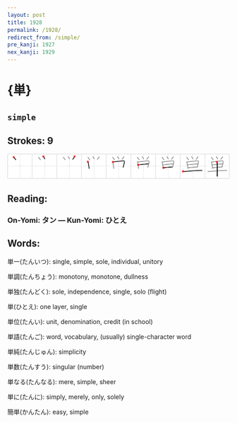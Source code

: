 ```yaml
---
layout: post
title: 1928
permalink: /1928/
redirect_from: /simple/
pre_kanji: 1927
nex_kanji: 1929
---
```


# {単}

## `simple`

## Strokes: 9

<div class="stroke"><img src="../images/E58D98.png" /></div>

## Reading:

### On-Yomi: タン &mdash; Kun-Yomi: ひとえ

## Words:

単一(たんいつ): single, simple, sole, individual, unitory

単調(たんちょう): monotony, monotone, dullness

単独(たんどく): sole, independence, single, solo (flight)

単(ひとえ): one layer, single

単位(たんい): unit, denomination, credit (in school)

単語(たんご): word, vocabulary, (usually) single-character word

単純(たんじゅん): simplicity

単数(たんすう): singular (number)

単なる(たんなる): mere, simple, sheer

単に(たんに): simply, merely, only, solely

簡単(かんたん): easy, simple
